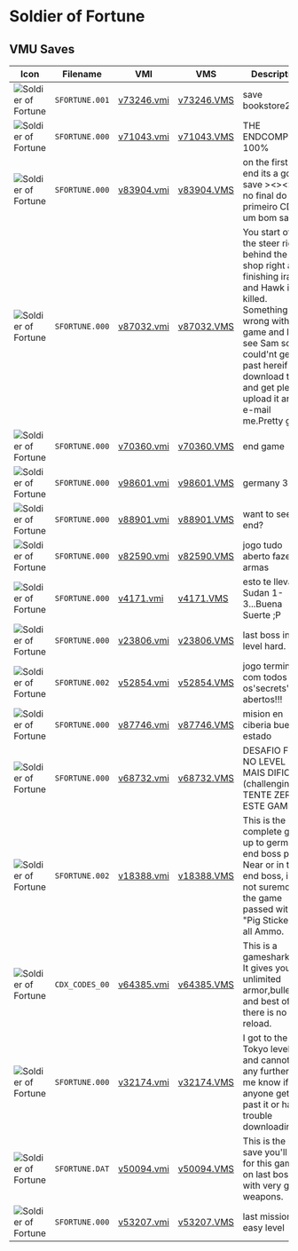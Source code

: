 # Soldier of Fortune

## VMU Saves

| Icon | Filename | VMI | VMS | Description |
|------|----------|-----|-----|-------------|
| ![Soldier of Fortune](../icons/SFORTUNE.001.GIF) | `SFORTUNE.001` | [v73246.vmi](v73246.vmi) | [v73246.VMS](v73246.VMS) | save bookstore2 
| ![Soldier of Fortune](../icons/SFORTUNE.000.GIF) | `SFORTUNE.000` | [v71043.vmi](v71043.vmi) | [v71043.VMS](v71043.VMS) | THE ENDCOMPLETE 100% 
| ![Soldier of Fortune](../icons/SFORTUNE.000.GIF) | `SFORTUNE.000` | [v83904.vmi](v83904.vmi) | [v83904.VMS](v83904.VMS) | on the first CD end its a good save ><><>< no final do primeiro CD e' um bom save  
| ![Soldier of Fortune](../icons/SFORTUNE.000.GIF) | `SFORTUNE.000` | [v87032.vmi](v87032.vmi) | [v87032.VMS](v87032.VMS) | You start off in the steer right behind the shop right after finishing iraq and Hawk is killed. Something is wrong with my game and I can see Sam so I could'nt get past hereif you download this and get please upload it and e-mail me.Pretty good
| ![Soldier of Fortune](../icons/SFORTUNE.000.GIF) | `SFORTUNE.000` | [v70360.vmi](v70360.vmi) | [v70360.VMS](v70360.VMS) | end game 
| ![Soldier of Fortune](../icons/SFORTUNE.000.GIF) | `SFORTUNE.000` | [v98601.vmi](v98601.vmi) | [v98601.VMS](v98601.VMS) | germany 3-3  
| ![Soldier of Fortune](../icons/SFORTUNE.000.GIF) | `SFORTUNE.000` | [v88901.vmi](v88901.vmi) | [v88901.VMS](v88901.VMS) | want to see the end? 
| ![Soldier of Fortune](../icons/SFORTUNE.000.GIF) | `SFORTUNE.000` | [v82590.vmi](v82590.vmi) | [v82590.VMS](v82590.VMS) | jogo tudo aberto fazes armas  
| ![Soldier of Fortune](../icons/SFORTUNE.000.GIF) | `SFORTUNE.000` | [v4171.vmi](v4171.vmi) | [v4171.VMS](v4171.VMS) | esto te lleva a Sudan 1-3...Buena Suerte ;P  
| ![Soldier of Fortune](../icons/SFORTUNE.000.GIF) | `SFORTUNE.000` | [v23806.vmi](v23806.vmi) | [v23806.VMS](v23806.VMS) | last boss in level hard. 
| ![Soldier of Fortune](../icons/SFORTUNE.002.GIF) | `SFORTUNE.002` | [v52854.vmi](v52854.vmi) | [v52854.VMS](v52854.VMS) | jogo terminado com todos os'secrets' abertos!!! 
| ![Soldier of Fortune](../icons/SFORTUNE.000.GIF) | `SFORTUNE.000` | [v87746.vmi](v87746.vmi) | [v87746.VMS](v87746.VMS) | mision en ciberia buen estado 
| ![Soldier of Fortune](../icons/SFORTUNE.000.GIF) | `SFORTUNE.000` | [v68732.vmi](v68732.vmi) | [v68732.VMS](v68732.VMS) | DESAFIO FINAL NO LEVEL MAIS DIFICIL (challenging) TENTE ZERAR ESTE GAME 
| ![Soldier of Fortune](../icons/SFORTUNE.002.GIF) | `SFORTUNE.002` | [v18388.vmi](v18388.vmi) | [v18388.VMS](v18388.VMS) | This is the complete game up to germany, end boss pretty Near or in the end boss, i'm not suremost of the game passed with the "Pig Sticker", all Ammo. 
| ![Soldier of Fortune](../icons/CDX_CODES_00.GIF) | `CDX_CODES_00` | [v64385.vmi](v64385.vmi) | [v64385.VMS](v64385.VMS) | This is a gameshark file. It gives you unlimited armor,bullets, and best of all there is no reload.  
| ![Soldier of Fortune](../icons/SFORTUNE.000.GIF) | `SFORTUNE.000` | [v32174.vmi](v32174.vmi) | [v32174.VMS](v32174.VMS) | I got to the Tokyo level, and cannot get any further, let me know if you anyone gets past it or has trouble downloading. 
| ![Soldier of Fortune](../icons/SFORTUNE.DAT.GIF) | `SFORTUNE.DAT` | [v50094.vmi](v50094.vmi) | [v50094.VMS](v50094.VMS) | This is the best save you'll get for this game on last boss with very great weapons. 
| ![Soldier of Fortune](../icons/SFORTUNE.000.GIF) | `SFORTUNE.000` | [v53207.vmi](v53207.vmi) | [v53207.VMS](v53207.VMS) | last mission easy level 
